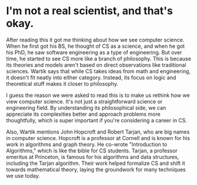 # I'm not a real scientist, and that's okay.
After reading this it got me thinking about how we see computer science. When he first got his BS, he thought of CS as a science, and when he got his PhD, he saw software engineering as a type of engineering. But over time, he started to see CS more like a branch of philosophy. This is because its theories and models aren't based on direct observations like traditional sciences. Wartik says that while CS takes ideas from math and engineering, it doesn't fit neatly into either category. Instead, its focus on logic and theoretical stuff makes it closer to philosophy.

I guess the reason we were asked to read this is to make us rethink how we view computer science. It's not just a straightforward science or engineering field. By understanding its philosophical side, we can appreciate its complexities better and approach problems more thoughtfully, which is super important if you're considering a career in CS.

Also, Wartik mentions John Hopcroft and Robert Tarjan, who are big names in computer science. Hopcroft is a professor at Cornell and is known for his work in algorithms and graph theory. He co-wrote "Introduction to Algorithms," which is like the bible for CS students. Tarjan, a professor emeritus at Princeton, is famous for his algorithms and data structures, including the Tarjan algorithm. Their work helped formalize CS and shift it towards mathematical theory, laying the groundwork for many techniques we use today.
